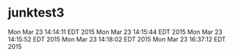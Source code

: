 # junktest3
Mon Mar 23 14:14:11 EDT 2015
Mon Mar 23 14:15:44 EDT 2015
Mon Mar 23 14:15:52 EDT 2015
Mon Mar 23 14:18:02 EDT 2015
Mon Mar 23 16:37:12 EDT 2015

